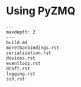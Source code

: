 # Using PyZMQ

```{toctree}
---
maxdepth: 2
---
build.md
morethanbindings.rst
serialization.rst
devices.rst
eventloop.rst
draft.rst
logging.rst
ssh.rst
```
